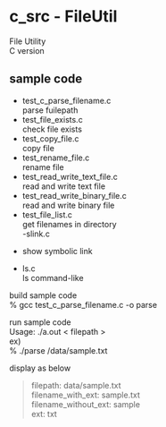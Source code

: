 c_src - FileUtil
===============

File Utility <br/>
C version <br/>

## sample code
- test_c_parse_filename.c <br/>
parse fuilepath  <br/>
- test_file_exists.c <br/>
check file exists <br/>
- test_copy_file.c <br/>
copy file <br/>
- test_rename_file.c <br/>
rename file <br/>
- test_read_write_text_file.c <br/>
read and write text file <br/>
- test_read_write_binary_file.c <br/>
read and write binary file  <br/>
- test_file_list.c <br/>
get filenames in directory <br/>
-slink.c  
 * show symbolic link  
- ls.c  
ls command-like  

build sample code <br/>
% gcc test_c_parse_filename.c -o parse <br/>

run sample code <br/>
Usage: ./a.out \< filepath \>  <br/>
ex)  <br/>
% ./parse /data/sample.txt  <br/>

display as below  <br/>
> filepath: data/sample.txt  <br/>
> filename_with_ext: sample.txt  <br/>
> filename_without_ext: sample  <br/>
> ext: txt 

